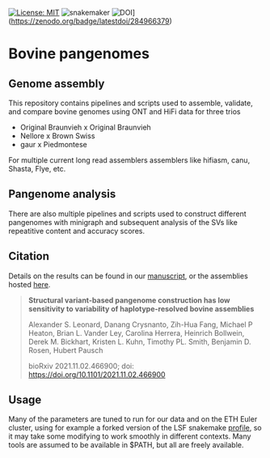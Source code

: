 [![License: MIT](https://img.shields.io/badge/License-MIT-yellow.svg)](https://opensource.org/licenses/MIT)
![snakemaker](https://github.com/AnimalGenomicsETH/bovine-assembly/workflows/snakemaker/badge.svg?branch=master)
![DOI](https://zenodo.org/badge/284966379.svg)](https://zenodo.org/badge/latestdoi/284966379)
# Bovine pangenomes


## Genome assembly

This repository contains pipelines and scripts used to assemble, validate, and compare bovine genomes using ONT and HiFi data for three trios
  - Original Braunvieh x Original Braunvieh
  - Nellore x Brown Swiss
  - gaur x Piedmontese

For multiple current long read assemblers assemblers like hifiasm, canu, Shasta, Flye, etc.


## Pangenome analysis

There are also multiple pipelines and scripts used to construct different pangenomes with minigraph and subsequent analysis of the SVs like repeatitive content and accuracy scores.

## Citation

Details on the results can be found in our [manuscript](https://www.biorxiv.org/content/10.1101/2021.11.02.466900v2), or the assemblies hosted [here](https://doi.org/10.5281/ZENODO.5906579). 

> **Structural variant-based pangenome construction has low sensitivity to variability of haplotype-resolved bovine assemblies**
> 
> Alexander S. Leonard, Danang Crysnanto, Zih-Hua Fang, Michael P Heaton, Brian L. Vander Ley, Carolina Herrera, Heinrich Bollwein, Derek M. Bickhart, Kristen L. Kuhn, Timothy PL. Smith, Benjamin D. Rosen, Hubert Pausch
> 
> bioRxiv 2021.11.02.466900; doi: https://doi.org/10.1101/2021.11.02.466900


## Usage
Many of the parameters are tuned to run for our data and on the ETH Euler cluster, using for example a forked version of the LSF snakemake [profile](https://github.com/AnimalGenomicsETH/snakemake_lsf), so it may take some modifying to work smoothly in different contexts. Many tools are assumed to be available in $PATH, but all are freely available.

